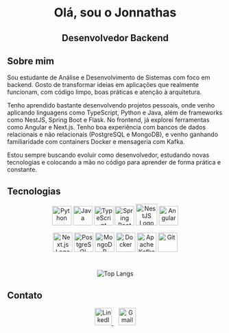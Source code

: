 <h1 align="center">Olá, sou o Jonnathas</h1>

<h2 align="center">Desenvolvedor Backend</h2>


## Sobre mim
<p>Sou estudante de Análise e Desenvolvimento de Sistemas com foco em backend. Gosto de transformar ideias em aplicações que realmente funcionam, com código limpo, boas práticas e atenção à arquitetura.

Tenho aprendido bastante desenvolvendo projetos pessoais, onde venho aplicando linguagens como TypeScript, Python e Java, além de frameworks como NestJS, Spring Boot e Flask. No frontend, já explorei ferramentas como Angular e Next.js. Tenho boa experiência com bancos de dados relacionais e não relacionais (PostgreSQL e MongoDB), e venho ganhando familiaridade com containers Docker e mensageria com Kafka.

Estou sempre buscando evoluir como desenvolvedor, estudando novas tecnologias e colocando a mão no código para aprender de forma prática e constante.
</p>



## Tecnologias

<p align="center">
  <img src="https://cdn.jsdelivr.net/gh/devicons/devicon/icons/python/python-original.svg" width="45" height="=45" alt="Python"/>
  <img src="https://cdn.jsdelivr.net/gh/devicons/devicon/icons/java/java-original.svg" width="45" height="45" alt="Java"/>
  <img src="https://cdn.jsdelivr.net/gh/devicons/devicon/icons/typescript/typescript-original.svg" width="45" height="45" alt="TypeScript"/>
  <img src="https://cdn.jsdelivr.net/gh/devicons/devicon/icons/spring/spring-original.svg" width="45" height="45" alt="Spring Boot"/>
  <img src="https://nestjs.com/img/logo-small.svg" alt="NestJS Logo" width="50" height="50"/>
  <img src="https://cdn.jsdelivr.net/gh/devicons/devicon/icons/angularjs/angularjs-original.svg" width="45" height="45" alt="Angular"/>
</p>
<p align="center">
  <img src="https://cdn.jsdelivr.net/gh/devicons/devicon/icons/nextjs/nextjs-original.svg" alt="Next.js Logo" width="45" height="45"/>
  <img src="https://cdn.jsdelivr.net/gh/devicons/devicon/icons/postgresql/postgresql-original.svg" width="45" height="45" alt="PostgreSQL"/>
  <img src="https://cdn.jsdelivr.net/gh/devicons/devicon/icons/mongodb/mongodb-original.svg" width="45" height="45" alt="MongoDB"/>
  <img src="https://cdn.jsdelivr.net/gh/devicons/devicon/icons/docker/docker-original.svg" width="45" height="45" alt="Docker"/>
  <img src="https://cdn.jsdelivr.net/gh/devicons/devicon/icons/apachekafka/apachekafka-original.svg" width="45" height="45" alt="Apache Kafka"/>
  <img src="https://cdn.jsdelivr.net/gh/devicons/devicon/icons/git/git-original.svg" width="45" height="45" alt="Git"/>
</p>

<h1></h1>

<p align="center">
  <img src="https://github-readme-stats.vercel.app/api/top-langs/?username=Aegdae&layout=compact&bg_color=2f2f2f&text_color=ffffff&cache_bust=20800" alt="Top Langs" />
</p>


## Contato
<p align="center">
  <a href="https://www.linkedin.com/in/jgouvea7/" target="_blank">
    <img src="https://cdn-icons-png.flaticon.com/512/3536/3536505.png" alt="LinkedIn" width="40" height="40" />
  </a>
  &nbsp;&nbsp;
   <a href="mailto:jonnathasg@gmail.com">
    <img src="https://cdn-icons-png.flaticon.com/512/5968/5968534.png" alt="Gmail" width="40" height="40" />
  </a>
</p>

